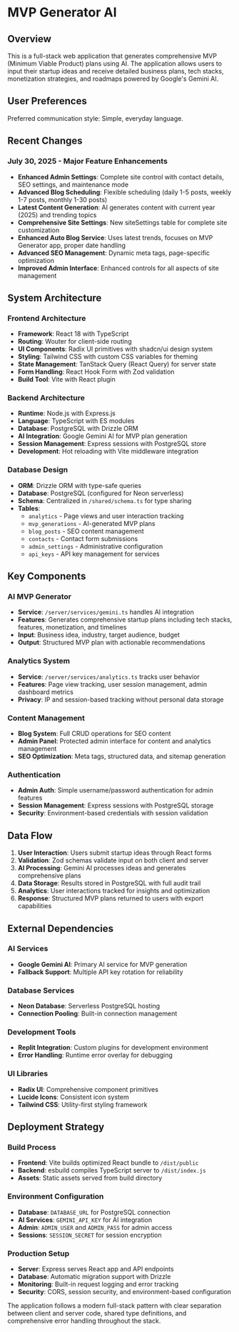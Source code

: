 # MVP Generator AI

## Overview

This is a full-stack web application that generates comprehensive MVP (Minimum Viable Product) plans using AI. The application allows users to input their startup ideas and receive detailed business plans, tech stacks, monetization strategies, and roadmaps powered by Google's Gemini AI.

## User Preferences

Preferred communication style: Simple, everyday language.

## Recent Changes

### July 30, 2025 - Major Feature Enhancements
- **Enhanced Admin Settings**: Complete site control with contact details, SEO settings, and maintenance mode
- **Advanced Blog Scheduling**: Flexible scheduling (daily 1-5 posts, weekly 1-7 posts, monthly 1-30 posts)
- **Latest Content Generation**: AI generates content with current year (2025) and trending topics
- **Comprehensive Site Settings**: New siteSettings table for complete site customization
- **Enhanced Auto Blog Service**: Uses latest trends, focuses on MVP Generator app, proper date handling
- **Advanced SEO Management**: Dynamic meta tags, page-specific optimization
- **Improved Admin Interface**: Enhanced controls for all aspects of site management

## System Architecture

### Frontend Architecture
- **Framework**: React 18 with TypeScript
- **Routing**: Wouter for client-side routing
- **UI Components**: Radix UI primitives with shadcn/ui design system
- **Styling**: Tailwind CSS with custom CSS variables for theming
- **State Management**: TanStack Query (React Query) for server state
- **Form Handling**: React Hook Form with Zod validation
- **Build Tool**: Vite with React plugin

### Backend Architecture
- **Runtime**: Node.js with Express.js
- **Language**: TypeScript with ES modules
- **Database**: PostgreSQL with Drizzle ORM
- **AI Integration**: Google Gemini AI for MVP plan generation
- **Session Management**: Express sessions with PostgreSQL store
- **Development**: Hot reloading with Vite middleware integration

### Database Design
- **ORM**: Drizzle ORM with type-safe queries
- **Database**: PostgreSQL (configured for Neon serverless)
- **Schema**: Centralized in `/shared/schema.ts` for type sharing
- **Tables**:
  - `analytics` - Page views and user interaction tracking
  - `mvp_generations` - AI-generated MVP plans
  - `blog_posts` - SEO content management
  - `contacts` - Contact form submissions
  - `admin_settings` - Administrative configuration
  - `api_keys` - API key management for services

## Key Components

### AI MVP Generator
- **Service**: `/server/services/gemini.ts` handles AI integration
- **Features**: Generates comprehensive startup plans including tech stacks, features, monetization, and timelines
- **Input**: Business idea, industry, target audience, budget
- **Output**: Structured MVP plan with actionable recommendations

### Analytics System
- **Service**: `/server/services/analytics.ts` tracks user behavior
- **Features**: Page view tracking, user session management, admin dashboard metrics
- **Privacy**: IP and session-based tracking without personal data storage

### Content Management
- **Blog System**: Full CRUD operations for SEO content
- **Admin Panel**: Protected admin interface for content and analytics management
- **SEO Optimization**: Meta tags, structured data, and sitemap generation

### Authentication
- **Admin Auth**: Simple username/password authentication for admin features
- **Session Management**: Express sessions with PostgreSQL storage
- **Security**: Environment-based credentials with session validation

## Data Flow

1. **User Interaction**: Users submit startup ideas through React forms
2. **Validation**: Zod schemas validate input on both client and server
3. **AI Processing**: Gemini AI processes ideas and generates comprehensive plans
4. **Data Storage**: Results stored in PostgreSQL with full audit trail
5. **Analytics**: User interactions tracked for insights and optimization
6. **Response**: Structured MVP plans returned to users with export capabilities

## External Dependencies

### AI Services
- **Google Gemini AI**: Primary AI service for MVP generation
- **Fallback Support**: Multiple API key rotation for reliability

### Database Services
- **Neon Database**: Serverless PostgreSQL hosting
- **Connection Pooling**: Built-in connection management

### Development Tools
- **Replit Integration**: Custom plugins for development environment
- **Error Handling**: Runtime error overlay for debugging

### UI Libraries
- **Radix UI**: Comprehensive component primitives
- **Lucide Icons**: Consistent icon system
- **Tailwind CSS**: Utility-first styling framework

## Deployment Strategy

### Build Process
- **Frontend**: Vite builds optimized React bundle to `/dist/public`
- **Backend**: esbuild compiles TypeScript server to `/dist/index.js`
- **Assets**: Static assets served from build directory

### Environment Configuration
- **Database**: `DATABASE_URL` for PostgreSQL connection
- **AI Services**: `GEMINI_API_KEY` for AI integration
- **Admin**: `ADMIN_USER` and `ADMIN_PASS` for admin access
- **Sessions**: `SESSION_SECRET` for session encryption

### Production Setup
- **Server**: Express serves React app and API endpoints
- **Database**: Automatic migration support with Drizzle
- **Monitoring**: Built-in request logging and error tracking
- **Security**: CORS, session security, and environment-based configuration

The application follows a modern full-stack pattern with clear separation between client and server code, shared type definitions, and comprehensive error handling throughout the stack.